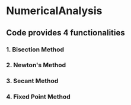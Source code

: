 # NumericalAnalysis
## Code provides 4 functionalities
### 1. Bisection Method
### 2. Newton's Method
### 3. Secant Method
### 4. Fixed Point Method
